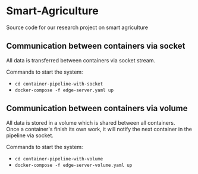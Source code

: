 # Smart-Agriculture
Source code for our research project on smart agriculture


## Communication between containers via socket
All data is transferred between containers via socket stream.  

Commands to start the system:  
- `cd container-pipeline-with-socket`  
- `docker-compose -f edge-server.yaml up`  


## Communication between containers via volume
All data is stored in a volume which is shared between all containers.  
Once a container's finish its own work, it will notify the next container in the pipeline via socket.  

Commands to start the system:  
- `cd container-pipeline-with-volume`  
- `docker-compose -f edge-server-volume.yaml up`  

